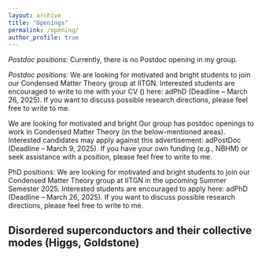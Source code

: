 ```yaml
---
layout: archive
title: "Openings"
permalink: /opening/
author_profile: true
---
```


*Postdoc positions:* Currently, there is no Postdoc opening in my group. 

*Postdoc positions:* We are looking for motivated and bright students to join our Condensed Matter Theory group at IITGN. Interested students are encouraged to write to me with your CV () here: adPhD (Deadline – March 26, 2025). If you want to discuss possible research directions, please feel free to write to me.


We are looking for motivated and bright Our group has postdoc openings to work in Condensed Matter Theory (in the below-mentioned areas). Interested candidates may apply against this advertisement: adPostDoc (Deadline – March 9, 2025).
If you have your own funding (e.g., NBHM) or seek assistance with a position, please feel free to write to me.

PhD positions: We are looking for motivated and bright students to join our Condensed Matter Theory group at IITGN in the upcoming Summer Semester 2025. Interested students are encouraged to apply here: adPhD (Deadline – March 26, 2025). If you want to discuss possible research directions, please feel free to write to me.
## Disordered superconductors and their collective modes (Higgs, Goldstone)
